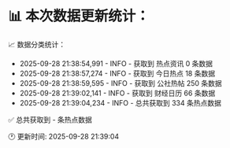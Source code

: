 📊 本次数据更新统计：
==========================

📈 数据分类统计：
- 2025-09-28 21:38:54,991 - INFO - 获取到 热点资讯 0 条数据
- 2025-09-28 21:38:57,274 - INFO - 获取到 今日热点 18 条数据
- 2025-09-28 21:38:59,595 - INFO - 获取到 公社热帖 250 条数据
- 2025-09-28 21:39:02,141 - INFO - 获取到 财经日历 66 条数据
- 2025-09-28 21:39:04,234 - INFO - 总共获取到 334 条热点数据

✅ 总共获取到 - 条热点数据

🕐 更新时间: 2025-09-28 21:39:04
